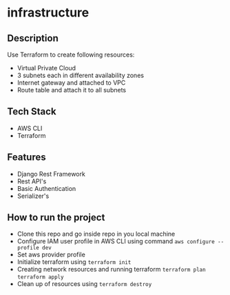 # infrastructure

## Description
Use Terraform to create following resources:
 - Virtual Private Cloud
 - 3 subnets each in different availability zones
 - Internet gateway and attached to VPC
 - Route table and attach it to all subnets
## Tech Stack
- AWS CLI
- Terraform

## Features
- Django Rest Framework
- Rest API's
- Basic Authentication 
- Serializer's

## How to run the project
- Clone this repo and go inside repo in you local machine
- Configure IAM user profile in AWS CLI using command
  `aws configure --profile dev`
- Set aws provider profile
- Initialize terraform using
  `terraform init`
- Creating network resources and running terraform
  `terraform plan`
  `terraform apply`
- Clean up of resources using
  `terraform destroy`


